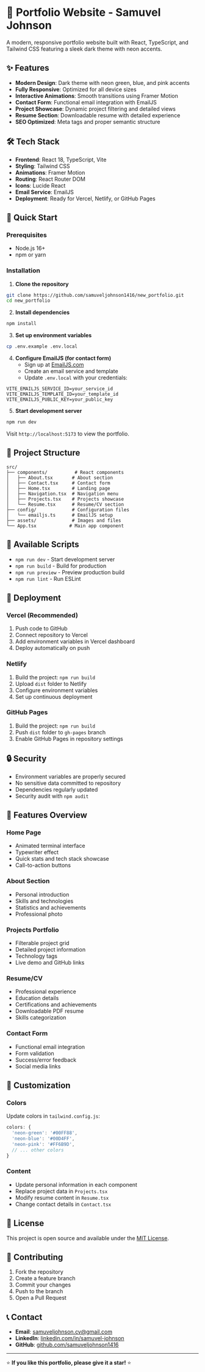 # 🚀 Portfolio Website - Samuvel Johnson

A modern, responsive portfolio website built with React, TypeScript, and Tailwind CSS featuring a sleek dark theme with neon accents.

## ✨ Features

- **Modern Design**: Dark theme with neon green, blue, and pink accents
- **Fully Responsive**: Optimized for all device sizes
- **Interactive Animations**: Smooth transitions using Framer Motion
- **Contact Form**: Functional email integration with EmailJS
- **Project Showcase**: Dynamic project filtering and detailed views
- **Resume Section**: Downloadable resume with detailed experience
- **SEO Optimized**: Meta tags and proper semantic structure

## 🛠️ Tech Stack

- **Frontend**: React 18, TypeScript, Vite
- **Styling**: Tailwind CSS
- **Animations**: Framer Motion
- **Routing**: React Router DOM
- **Icons**: Lucide React
- **Email Service**: EmailJS
- **Deployment**: Ready for Vercel, Netlify, or GitHub Pages

## 🚀 Quick Start

### Prerequisites
- Node.js 16+ 
- npm or yarn

### Installation

1. **Clone the repository**
```bash
git clone https://github.com/samuveljohnson1416/new_portfolio.git
cd new_portfolio
```

2. **Install dependencies**
```bash
npm install
```

3. **Set up environment variables**
```bash
cp .env.example .env.local
```

4. **Configure EmailJS (for contact form)**
   - Sign up at [EmailJS.com](https://www.emailjs.com/)
   - Create an email service and template
   - Update `.env.local` with your credentials:
```env
VITE_EMAILJS_SERVICE_ID=your_service_id
VITE_EMAILJS_TEMPLATE_ID=your_template_id
VITE_EMAILJS_PUBLIC_KEY=your_public_key
```

5. **Start development server**
```bash
npm run dev
```

Visit `http://localhost:5173` to view the portfolio.

## 📁 Project Structure

```
src/
├── components/          # React components
│   ├── About.tsx       # About section
│   ├── Contact.tsx     # Contact form
│   ├── Home.tsx        # Landing page
│   ├── Navigation.tsx  # Navigation menu
│   ├── Projects.tsx    # Projects showcase
│   └── Resume.tsx      # Resume/CV section
├── config/             # Configuration files
│   └── emailjs.ts      # EmailJS setup
├── assets/             # Images and files
└── App.tsx            # Main app component
```

## 🔧 Available Scripts

- `npm run dev` - Start development server
- `npm run build` - Build for production
- `npm run preview` - Preview production build
- `npm run lint` - Run ESLint

## 🚀 Deployment

### Vercel (Recommended)
1. Push code to GitHub
2. Connect repository to Vercel
3. Add environment variables in Vercel dashboard
4. Deploy automatically on push

### Netlify
1. Build the project: `npm run build`
2. Upload `dist` folder to Netlify
3. Configure environment variables
4. Set up continuous deployment

### GitHub Pages
1. Build the project: `npm run build`
2. Push `dist` folder to `gh-pages` branch
3. Enable GitHub Pages in repository settings

## 🔒 Security

- Environment variables are properly secured
- No sensitive data committed to repository
- Dependencies regularly updated
- Security audit with `npm audit`

## 📱 Features Overview

### Home Page
- Animated terminal interface
- Typewriter effect
- Quick stats and tech stack showcase
- Call-to-action buttons

### About Section
- Personal introduction
- Skills and technologies
- Statistics and achievements
- Professional photo

### Projects Portfolio
- Filterable project grid
- Detailed project information
- Technology tags
- Live demo and GitHub links

### Resume/CV
- Professional experience
- Education details
- Certifications and achievements
- Downloadable PDF resume
- Skills categorization

### Contact Form
- Functional email integration
- Form validation
- Success/error feedback
- Social media links

## 🎨 Customization

### Colors
Update colors in `tailwind.config.js`:
```js
colors: {
  'neon-green': '#00FF88',
  'neon-blue': '#00D4FF', 
  'neon-pink': '#FF6B9D',
  // ... other colors
}
```

### Content
- Update personal information in each component
- Replace project data in `Projects.tsx`
- Modify resume content in `Resume.tsx`
- Change contact details in `Contact.tsx`

## 📄 License

This project is open source and available under the [MIT License](LICENSE).

## 🤝 Contributing

1. Fork the repository
2. Create a feature branch
3. Commit your changes
4. Push to the branch
5. Open a Pull Request

## 📞 Contact

- **Email**: samuveljohnson.cv@gmail.com
- **LinkedIn**: [linkedin.com/in/samuvel-johnson](https://www.linkedin.com/in/samuvel-johnson)
- **GitHub**: [github.com/samuveljohnson1416](https://github.com/samuveljohnson1416)

---

⭐ **If you like this portfolio, please give it a star!** ⭐
